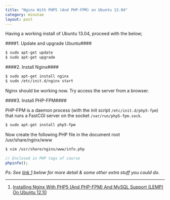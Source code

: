 ```yaml
---
title: "Nginx With PHP5 (And PHP-FPM) on Ubuntu 13.04"
category: minutae
layout: post
---
```


Having a working install of Ubuntu 13.04, proceed with the below;

####1. Update and upgrade Ubuntu####

``` bash
$ sudo apt-get update
$ sudo apt-get upgrade
```

####2. Install Nginx####

``` bash
$ sudo apt-get install nginx
$ sudo /etc/init.d/nginx start
```

Nginx should be working now. Try access the server from a browser.

####3. Install PHP-FPM####

PHP-FPM is a daemon process (with the init script `/etc/init.d/php5-fpm`) that
runs a FastCGI server on the socket `/var/run/php5-fpm.sock`.

``` bash
$ sudo apt-get install php5-fpm
```

Now create the following PHP file in the document root /usr/share/nginx/www

``` bash
$ vim /usr/share/nginx/www/info.php
```

``` php
// Enclosed in PHP tags of course
phpinfo();
```

_Ps: See [link 1][1] below for more detail & some other extra stuff you could
do._

---

1. [Installing Nginx With PHP5 (And PHP-FPM) And MySQL Support (LEMP) On Ubuntu 12.10][1]

[1]: http://www.howtoforge.com/installing-nginx-with-php5-and-php-fpm-and-mysql-support-lemp-on-ubuntu-12.10
